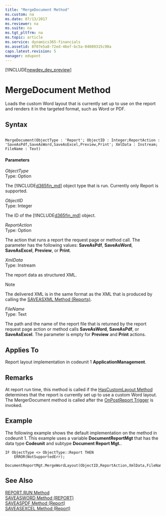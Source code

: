 ```yaml
---
title: "MergeDocument Method"
ms.custom: na
ms.date: 07/13/2017
ms.reviewer: na
ms.suite: na
ms.tgt_pltfrm: na
ms.topic: article
ms.service: dynamics365-financials
ms.assetid: 8f07e5a8-72ed-46ef-bc5a-04089315c90a
caps.latest.revision: 5
manager: edupont
---
```


[!INCLUDE[newdev_dev_preview](../includes/newdev_dev_preview.md)]

# MergeDocument Method
Loads the custom Word layout that is currently set up to use on the report and renders it in the targeted format, such as Word or PDF.  

## Syntax  

```  

MergeDocument(ObjectType : 'Report'; ObjectID : Integer;ReportAction : 'SaveAsPdf,SaveAsWord,SaveAsExcel,Preview,Print'; XmlData : Instream; FileName : Text)  
```  

#### Parameters  
 *ObjectType*  
 Type: Option  

 The [!INCLUDE[d365fin_md](../includes/d365fin_md.md)] object type that is run. Currently only Report is supported.  

 *ObjectID*  
 Type: Integer  

 The ID of the [!INCLUDE[d365fin_md](../includes/d365fin_md.md)] object.  

 *ReportAction*  
 Type: Option  

 The action that runs a report the request page or method call. The parameter has the following values: **SaveAsPdf**, **SaveAsWord**, **SaveAsExcel**, **Preview**, or **Print**.  

 *XmlData*  
 Type: Instream  

 The report data as structured XML.  

> [!NOTE]  
>  The delivered XML is in the same format as the XML that is produced by calling the [SAVEASXML Method \(Reports\)](devenv-SAVEASXML-Method-Reports.md).  

 *FileName*  
 Type: Text  

 The path and the name of the report file that is returned by the report request page action or method calls **SaveAsWord**, **SaveAsPdf**, or **SaveAsExcel**. The parameter is empty for **Preview** and **Print** actions.  

## Applies To  
 Report layout implementation in codeunit 1 **ApplicationManagement**.  

## Remarks  
 At report run time, this method is called if the [HasCustomLayout Method](devenv-HasCustomLayout-Method.md) determines that the report is currently set up to use a custom Word layout. The MergerDocument method is called after the [OnPostReport Trigger](../triggers/devenv-OnPostReport-Trigger.md) is invoked.  

## Example  
 The following example shows the default implementation on the method in codeunit 1. This example uses a variable **DocumentReportMgt** that has the data type **Codeunit** and subtype **Document Report Mgt.**.  

```  
IF ObjectType <> ObjectType::Report THEN  
    ERROR(NotSupportedErr);  

DocumentReportMgt.MergeWordLayout(ObjectID,ReportAction,XmlData,FileName);  

```  

## See Also  
 <!--Links [Customizing Report Layout Implementation in Codeunit 1](Customizing-Report-Layout-Implementation-in-Codeunit-1.md) -->  
 [REPORT.RUN Method](devenv-REPORT-RUN-Method.md)   
 [SAVEASWORD Method \(REPORT\)](devenv-SAVEASWORD-Method-REPORT.md)   
 [SAVEASPDF Method \(Report\)](devenv-SAVEASPDF-Method-Report.md)   
 [SAVEASEXCEL Method \(Report\)](devenv-SAVEASEXCEL-Method-Report.md)
